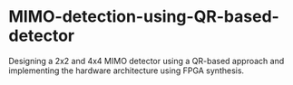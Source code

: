 # MIMO-detection-using-QR-based-detector
Designing a 2x2 and 4x4 MIMO detector using a QR-based approach and implementing the hardware architecture using FPGA synthesis.
